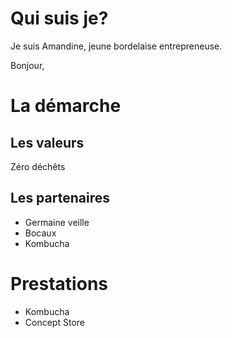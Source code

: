 # Qui suis je? 

Je suis Amandine, jeune bordelaise entrepreneuse. 

Bonjour,

# La démarche

## Les valeurs 

Zéro déchêts 

## Les partenaires 

- Germaine veille
- Bocaux
- Kombucha

# Prestations 

- Kombucha
- Concept Store 

